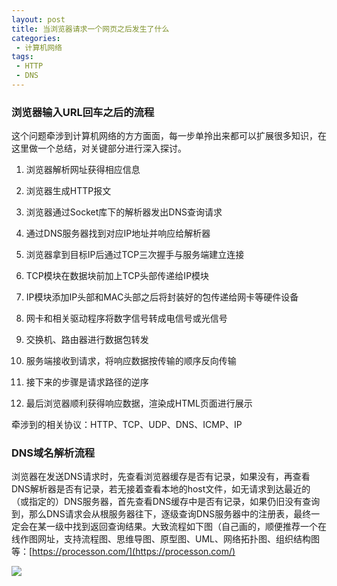 ```yaml
---
layout: post
title: 当浏览器请求一个网页之后发生了什么
categories:
 - 计算机网络
tags:
 - HTTP
 - DNS
---
```


### 浏览器输入URL回车之后的流程

这个问题牵涉到计算机网络的方方面面，每一步单拎出来都可以扩展很多知识，在这里做一个总结，对关键部分进行深入探讨。

1. 浏览器解析网址获得相应信息

2. 浏览器生成HTTP报文

3. 浏览器通过Socket库下的解析器发出DNS查询请求

   <!-- more -->

4. 通过DNS服务器找到对应IP地址并响应给解析器

5. 浏览器拿到目标IP后通过TCP三次握手与服务端建立连接

6. TCP模块在数据块前加上TCP头部传递给IP模块

7. IP模块添加IP头部和MAC头部之后将封装好的包传递给网卡等硬件设备

8. 网卡和相关驱动程序将数字信号转成电信号或光信号

9. 交换机、路由器进行数据包转发

10. 服务端接收到请求，将响应数据按传输的顺序反向传输

11. 接下来的步骤是请求路径的逆序

12. 最后浏览器顺利获得响应数据，渲染成HTML页面进行展示

牵涉到的相关协议：HTTP、TCP、UDP、DNS、ICMP、IP

### DNS域名解析流程

浏览器在发送DNS请求时，先查看浏览器缓存是否有记录，如果没有，再查看DNS解析器是否有记录，若无接着查看本地的host文件，如无请求到达最近的（或指定的）DNS服务器，首先查看DNS缓存中是否有记录，如果仍旧没有查询到，那么DNS请求会从根服务器往下，逐级查询DNS服务器中的注册表，最终一定会在某一级中找到返回查询结果。大致流程如下图（自己画的，顺便推荐一个在线作图网址，支持流程图、思维导图、原型图、UML、网络拓扑图、组织结构图等：[https://processon.com/](https://processon.com/)

![](https://article-1300776923.cos.ap-chengdu.myqcloud.com/DNS%E6%9F%A5%E8%AF%A2%E6%B5%81%E7%A8%8B.jpg)
